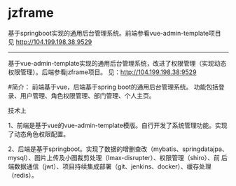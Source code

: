 # jzframe
基于springboot实现的通用后台管理系统。前端参看vue-admin-template项目
见 http://104.199.198.38:9529

------------------------------------------------------------------
基于vue-admin-template实现的通用后台管理系统，改进了权限管理（实现动态权限管理）。后端参看jzframe项目。 见：http://104.199.198.38:9529

#简介： 前端基于vue，后端基于spring boot的通用后台管理系统。 功能包括登录、用户管理、角色权限管理、部门管理、个人主页。

技术上

1、前端是基于vue的vue-admin-template模版。自行开发了系统管理功能。实现了动态角色权限配置。

2、后端是基于springboot。实现了数据的增删查改（mybatis、springdatajpa、mysql）、图片上传及小图裁剪处理（lmax-disrupter）、权限管理（shiro）、前 后端数据通信（jwt）、项目持续集成部署（git、jenkins、docker）、缓存处理（redis）。
